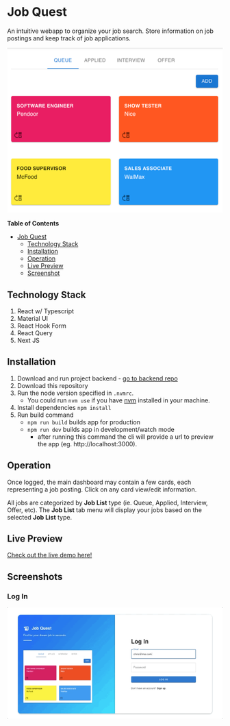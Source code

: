 # Job Quest

An intuitive webapp to organize your job search. Store information on job postings and keep track of job applications.

![user-log-in](/readme-assets/app-previews/dashboard.png)

**Table of Contents**

- [Job Quest](#job-quest)
  - [Technology Stack](#technology-stack)
  - [Installation](#installation)
  - [Operation](#operation)
  - [Live Preview](#live-preview)
  - [Screenshot](#screenshots)

## Technology Stack

1. React w/ Typescript
2. Material UI
3. React Hook Form
4. React Query
5. Next JS

## Installation

1. Download and run project backend - [go to backend repo](https://github.com/chrislemus/job-quest-api)
2. Download this repository
3. Run the node version specified in `.nvmrc`.
   - You could run `nvm use` if you have [nvm](https://github.com/nvm-sh/nvm) installed in your machine.
4. Install dependencies `npm install`
5. Run build command
   - `npm run build` builds app for production
   - `npm run dev` builds app in development/watch mode
     - after running this command the cli will provide a url to preview the app (eg. http://localhost:3000).

## Operation

Once logged, the main dashboard may contain a few cards, each representing a job posting. Click on any card view/edit information.

All jobs are categorized by **Job List** type (ie. Queue, Applied, Interview, Offer, etc). The **Job List** tab menu will display your jobs based on the selected **Job List** type.

## Live Preview

[Check out the live demo here!](https://job-quest.vercel.app/auth/login)

## Screenshots

### Log In

![user-log-in](/readme-assets/app-previews/login.gif)
